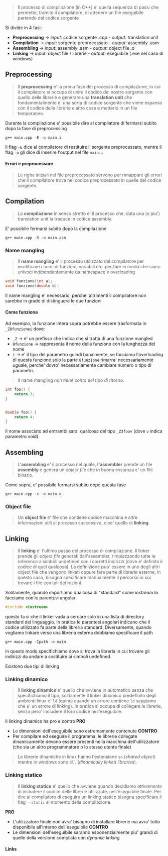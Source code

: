 >Il processo di compilazione (in C++) e' quella sequenza di passi che permette, tramite il compilatore, di ottenere un file eseguibile partendo dal codice sorgente

Si divide in 4 fasi:
- **Preprocessing** -> *input*: codice sorgente *.cpp*  - *output:* translation unit
- **Compilation** -> *input:* sorgente preprocessato - *output:* assembly .asm
- **Assembling** -> *input:* assembly .asm - *output:* object file .o
- **Linking** -> *input:* object file / librerie - *output:* eseguibile (.exe nel caso di windows)

## Preprocessing
>Il **preprocessing** e' la prima fase del processo di compilazione, in cui il compilatore si occupa di unire il codice del nostro sorgente con quello delle librerie e generare una **translation unit** che fondamentalmente e' una sorta di codice sorgente che viene espanso con il codice delle librerie e altre cose e metterlo in un file temporaneo.

Durante la compilazione e' possibile dire al compilatore di fermarsi subito dopo la fase di preprocessing
```
g++ main.cpp -E -o main.i
```
Il flag `-E` dice al compilatore di restituire il sorgente preprocessato, mentre il flag `-o` gli dice di inserire l'output nel file `main.i`

#### Errori e preprocessore
>Le righe iniziali nel file preprocessato servono per rimappare gli errori che il compilatore trova nel codice preprocessato in quelle del codice sorgente.

## Compilation
>La **compilazione** in senso stretto e' il processo che, data una (o piu') translation unit la traduce in codice assembly.

E' possibile fermarsi subito dopo la compilazione
```
g++ main.cpp -S -o main.asm
```
### Name mangling
>Il **name mangling** e' il processo utilizzato dal compilatore per modificare i nomi di funzioni, variabili etc. per fare in modo che siano univoci indipendentemente da namespace e overloading

```cpp
void funzione(int a);
void funzione(double b);
```
Il name mangling e' necessario, perche' altrimenti il compilatore non sarebbe in grado di distinguere le due funzioni

#### Come funziona
Ad esempio, la funzione intera sopra potrebbe essere trasformata in `_Z8funzionei` dove:
- `_Z` -> e' un prefisso che indica che si tratta di una funzione mangled
- `8funzione` -> rappresenta il nome della funzione con la lunghezza del nome
- `i` -> e' il tipo del parametro
quindi banalmente, se facciamo l'overloading di questa funzione solo la parte `8funzione` rimarra' necessariamente uguale, perche' dovro' necessariamente cambiare numero o tipo di parametri.
>Il name mangling *non tiene conto del tipo di ritorno*.

```cpp
int foo() {
	return 3;
}


double foo() {
	return 4;
}
```
Il nome associato ad entrambi sara' qualcosa del tipo `_Z3foov` (dove `v` indica parametro void).

## Assembling
>L'**assembling** e' il processo nel quale, **l'assembler** prende un file **assembly** e genera un *object file* che in buona sostanza e' un file binario.

Come sopra, e' possibile fermarsi subito dopo questa fase
```
g++ main.cpp -c -o main.o
```

### Object file
>Un **object file** e' file che contiene codice macchina e altre informazioni utili al processo successivo, cioe' quello di **linking**.

## Linking
>Il **linking** e' l'ultimo passo del processo di compilazione. Il linker prende gli *object file* generati dall'assembler, rimpiazzando tutte le reference a simboli undefined con i corretti indirizzi (dove e' definito il codice di quel qualcosa). La definizione puo' essere in uno degli altri object file che vengono linkati oppure fare parte di librerie esterne, in questo caso, bisogna specificare manualmente il percorso in cui trovare i file con tali definizioni.

Solitamente, quando importiamo qualcosa di "standard" come *iostream* lo facciamo con le parentesi angolari
```cpp
#include <iostream>
```
questo fa si che il linker vada a cercare solo in una lista di directory standard del linguaggio. In pratica le parentesi angolari indicano che il codice utilizzato fa parte della libreria standard.
Diversamente, quando vogliamo linkare verso una libreria esterna dobbiamo specificare il path
```
g++ main.cpp -Ipath -o main
```
in questo modo specifichiamo dove si trova la libreria in cui trovare gli indirizzi da andare a sostituire ai simboli undefined.

Esistono due tipi di linking
### Linking dinamico
>Il **linking dinamico** e' quello che avviene in automatico senza che specifichiamo il tipo, solitamente il linker dinamico predefinito degli ambienti linux e' `ld` (quindi quando un errore contiene `ld` sappiamo che e' un errore di linking). In pratica si occupa di collegare le librerie, senza pero' includere il loro codice nell'eseguibile.

Il linking dinamico ha pro e contro
**PRO**
- Le dimensioni dell'eseguibile sono estremamente contenute
**CONTRO**
- Per compilare ed eseguire il programma, le librerie collegate dinamicamente devono essere presenti nella macchina dell'utilizzatore (che sia un altro programmatore o lo stesso utente finale)

>Le librerie dinamiche in linux hanno l'estensione `so` (*shared object*) mentre in windows sono `dll` (*dinamically linked libraries*).

### Linking statico
>Il **linking statico** e' quello che avviene quando decidiamo *attivamente* di includere il codice delle librerie utilizzate, nell'eseguibile finale. Per dire al compilatore di eseguire un linking statico bisogna specificare il flag `--static` al momento della compilazione.

**PRO**
- L'utilizzatore finale non avra' bisogno di installare librerie ma avra' tutto disponibile all'interno dell'eseguibile
**CONTRO**
- Le dimensioni dell'eseguibile saranno esponenzialmente piu' grandi di quelle della versione compilata con *dynamic linking*

#### Links